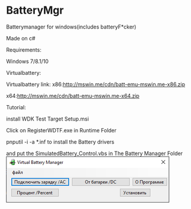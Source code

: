 # BatteryMgr

Batterymanager for windows(includes batteryF*cker)

Made on c#

Requirements:

Windows 7/8.1/10

Virtualbattery:

Virtualbattery link:
x86:http://mswin.me/cdn/batt-emu-mswin.me-x86.zip

x64:http://mswin.me/cdn/batt-emu-mswin.me-x64.zip

Tutorial:

install WDK Test Target Setup.msi

Click on RegisterWDTF.exe in Runtime Folder

pnputil -i -a *.inf to install the Battery drivers

and put the SimulatedBattery_Control.vbs in The Battery Manager Folder
![](https://github.com/misha99fr/BatteryManager/blob/main/VirtualBatterymgr_Y4IUSDROTl.png?raw=true)
